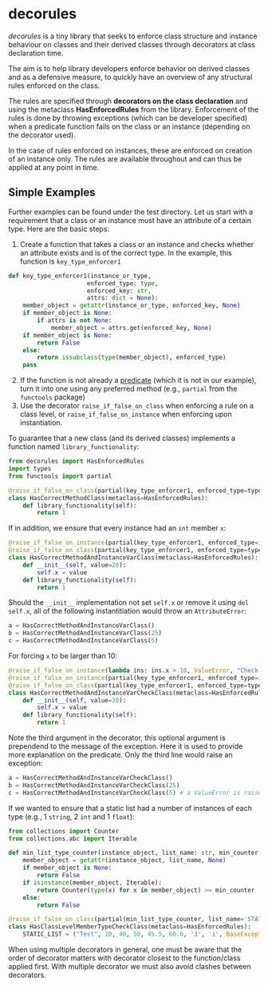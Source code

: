 # decorules

_decorules_ is a tiny library that seeks to enforce class structure and instance behaviour on classes and their derived classes through decorators at class declaration time. 

The aim is to help library developers enforce behavior on derived classes and as a defensive measure, to quickly have an overview of any structural rules enforced on the class.

The rules are specified through __decorators on the class declaration__ and using the metaclass __HasEnforcedRules__ from the library. Enforcement of the rules is done by throwing exceptions (which can be developer specified) when a predicate function fails on the class or an instance (depending on the decorator used).

In the case of rules enforced on instances, these are enforced on creation of an instance only. The rules are available throughout and can thus be applied at any point in time.

## Simple Examples

Further examples can be found under the test directory. Let us start with a requirement that a class or an instance must have an attribute of a certain type. Here are the basic steps:

  1. Create a function that takes a class or an instance and checks whether an attribute exists and is of the correct type. In the example, this function is `key_type_enforcer1`
```python
def key_type_enforcer1(instance_or_type,
                      enforced_type: type,
                      enforced_key: str,
                      attrs: dict = None):
    member_object = getattr(instance_or_type, enforced_key, None)
    if member_object is None:
        if attrs is not None:
            member_object = attrs.get(enforced_key, None)
    if member_object is None:
        return False
    else:
        return issubclass(type(member_object), enforced_type)
    pass
```

2. If the function is not already a [predicate](https://stackoverflow.com/questions/1344015/what-is-a-predicate) (which it is not in our example), turn it into one using any preferred method (e.g., `partial` from the `functools` package)
3. Use the decorator `raise_if_false_on_class` when enforcing a rule on a class level, or `raise_if_false_on_instance` when enforcing upon instantiation. 

To guarantee that a new class (and its derived classes) implements a function named `library_functionality`:

```python
from decorules import HasEnforcedRules
import types
from functools import partial

@raise_if_false_on_class(partial(key_type_enforcer1, enforced_type=types.FunctionType, enforced_key='library_functionality'), AttributeError)
class HasCorrectMethodClass(metaclass=HasEnforcedRules):
    def library_functionality(self):
        return 1
```

If in addition, we ensure that every instance had an `int` member `x`:

```python
@raise_if_false_on_instance(partial(key_type_enforcer1, enforced_type=int, enforced_key='x'), AttributeError)  
@raise_if_false_on_class(partial(key_type_enforcer1, enforced_type=types.FunctionType, enforced_key='library_functionality'), AttributeError)
class HasCorrectMethodAndInstanceVarClass(metaclass=HasEnforcedRules):
    def __init__(self, value=20):
        self.x = value
    def library_functionality(self):
        return 1
```

Should the `__init__` implementation not set `self.x` or remove it using `del self.x`, all of the following instantitiation would throw an `AttributeError`:
```python
a = HasCorrectMethodAndInstanceVarClass()
b = HasCorrectMethodAndInstanceVarClass(25)
c = HasCorrectMethodAndInstanceVarClass(5)
```
For forcing `x` to be larger than 10:
```python
@raise_if_false_on_instance(lambda ins: ins.x > 10, ValueError, "Check x-member>10")  
@raise_if_false_on_instance(partial(key_type_enforcer1, enforced_type=int, enforced_key='x'), AttributeError)  
@raise_if_false_on_class(partial(key_type_enforcer1, enforced_type=types.FunctionType, enforced_key='library_functionality'), AttributeError)
class HasCorrectMethodAndInstanceVarCheckClass(metaclass=HasEnforcedRules):
    def __init__(self, value=20):
        self.x = value
    def library_functionality(self):
        return 1
```
Note the third argument in the decorator, this optional argument is prependend to the message of the exception. Here it is used to provide more explanation on the predicate.
Only the third line would raise an exception:

```python
a = HasCorrectMethodAndInstanceVarCheckClass()
b = HasCorrectMethodAndInstanceVarCheckClass(25)
c = HasCorrectMethodAndInstanceVarCheckClass(5) # a ValueError is raised
```

If we wanted to ensure that a static list had a number of instances of each type (e.g., 1 `string`, 2 `int` and 1 `float`):

```python
from collections import Counter
from collections.abc import Iterable

def min_list_type_counter(instance_object, list_name: str, min_counter: Counter):
    member_object = getattr(instance_object, list_name, None)
    if member_object is None:
        return False
    if isinstance(member_object, Iterable):
        return Counter(type(x) for x in member_object) >= min_counter
    else:
        return False

@raise_if_false_on_class(partial(min_list_type_counter, list_name='STATIC_LIST', min_counter = Counter({str: 1, int: 2, float:1})), AttributeError)
class HasClassLevelMemberTypeCheckClass(metaclass=HasEnforcedRules):
    STATIC_LIST = ("Test", 10, 40, 50, 45.5, 60.0, '3', 'i', BaseException())

```
When using multiple decorators in general, one must be aware that the order of decorator matters with decorator closest to the function/class applied first. With multiple decorator we must also avoid clashes between decorators.
